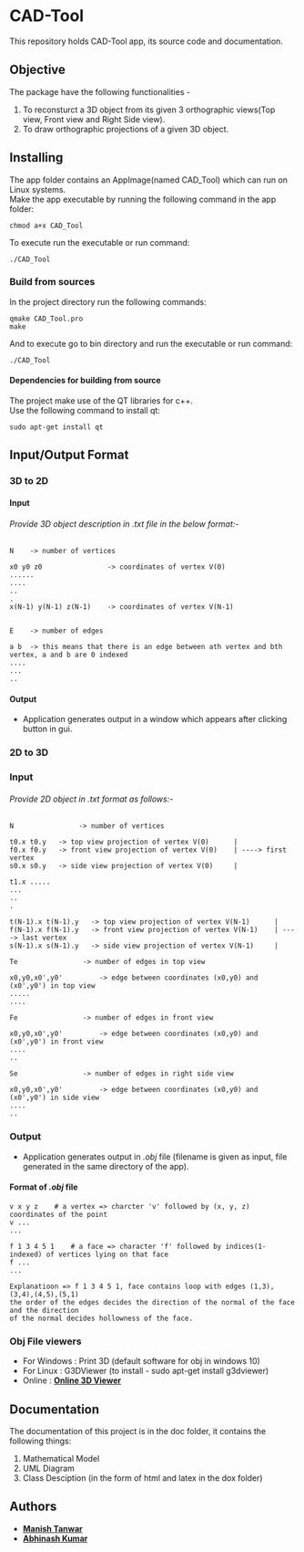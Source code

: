 # CAD-Tool
This repository holds CAD-Tool app, its source code and documentation.

## Objective

The package have the following functionalities -
 1. To reconsturct a 3D object from its given 3 orthographic views(Top view, Front view and Right Side view).
 2. To draw orthographic projections of a given 3D object.

## Installing

The app folder contains an AppImage(named CAD_Tool) which can run on Linux systems.  
Make the app executable by running the following command in the app folder:
	
	chmod a+x CAD_Tool
	
To execute run the executable or run command:
	
	./CAD_Tool

### Build from sources ####
        
In the project directory run the following commands:
	
	qmake CAD_Tool.pro
	make
	
And to execute go to bin directory and run the executable or run command:  

	./CAD_Tool
	
	
#### Dependencies for building from source
The project make use of the QT libraries for c++.  
Use the following command to install qt:
	
	sudo apt-get install qt

## Input/Output Format ##

### 3D to 2D

#### Input

###### Provide 3D object description in *.txt* file in the below format:- ######
	
	N    -> number of vertices

	x0 y0 z0                -> coordinates of vertex V(0)
	......
	....
	..
	.
	x(N-1) y(N-1) z(N-1)    -> coordinates of vertex V(N-1)


	E    -> number of edges

	a b  -> this means that there is an edge between ath vertex and bth vertex, a and b are 0 indexed
	....
	...
	..


#### Output

* Application generates output in a window which appears after clicking button in gui.

### 2D to 3D

### Input

###### Provide 2D object in *.txt* format as follows:- ######
	N   			 -> number of vertices

	t0.x t0.y   -> top view projection of vertex V(0)      |
	f0.x f0.y   -> front view projection of vertex V(0)    | ----> first vertex
	s0.x s0.y   -> side view projection of vertex V(0)     |

	t1.x .....
	...
	..
	.
	
	t(N-1).x t(N-1).y   -> top view projection of vertex V(N-1)      |
	f(N-1).x f(N-1).y   -> front view projection of vertex V(N-1)    | ----> last vertex
	s(N-1).x s(N-1).y   -> side view projection of vertex V(N-1)     |

	Te   			  -> number of edges in top view

	x0,y0,x0',y0'  		  -> edge between coordinates (x0,y0) and (x0',y0') in top view
	.....
	....

	Fe   			  -> number of edges in front view

	x0,y0,x0',y0'  		  -> edge between coordinates (x0,y0) and (x0',y0') in front view
	....
	..

	Se   			  -> number of edges in right side view

	x0,y0,x0',y0'  		  -> edge between coordinates (x0,y0) and (x0',y0') in side view
	....
	..

### Output

* Application generates output in  *.obj* file (filename is given as input, file generated in the same directory of the app).

#### Format of *.obj* file ####
	v x y z    # a vertex => charcter 'v' followed by (x, y, z) coordinates of the point
	v ...
	...

	f 1 3 4 5 1    # a face => character 'f' followed by indices(1-indexed) of vertices lying on that face
	f ...
	...

	Explanatioon => f 1 3 4 5 1, face contains loop with edges (1,3),(3,4),(4,5),(5,1)  
	the order of the edges decides the direction of the normal of the face and the direction  
	of the normal decides hollowness of the face.

### Obj File viewers

* For Windows : Print 3D (default software for obj in windows 10)
* For Linux   : G3DViewer (to install - sudo apt-get install g3dviewer)
* Online      : **[Online 3D Viewer](https://3dviewer.net/)**

## Documentation

The documentation of this project is in the doc folder, it contains the following things:
1. Mathematical Model
2. UML Diagram
3. Class Desciption (in the form of html and latex in the dox folder)

## Authors ##

* **[Manish Tanwar](https://github.com/manishtanwar/)**
* **[Abhinash Kumar](https://github.com/sabhi2257)**


